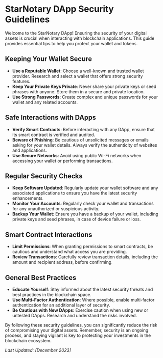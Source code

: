 # StarNotary DApp Security Guidelines

Welcome to the StarNotary DApp! Ensuring the security of your digital assets is crucial when interacting with blockchain applications. This guide provides essential tips to help you protect your wallet and tokens.

## Keeping Your Wallet Secure
- **Use a Reputable Wallet**: Choose a well-known and trusted wallet provider. Research and select a wallet that offers strong security features.
- **Keep Your Private Keys Private**: Never share your private keys or seed phrases with anyone. Store them in a secure and private location.
- **Use Strong Passwords**: Create complex and unique passwords for your wallet and any related accounts.

## Safe Interactions with DApps
- **Verify Smart Contracts**: Before interacting with any DApp, ensure that its smart contract is verified and audited.
- **Beware of Phishing**: Be cautious of unsolicited messages or emails asking for your wallet details. Always verify the authenticity of websites and applications.
- **Use Secure Networks**: Avoid using public Wi-Fi networks when accessing your wallet or performing transactions.

## Regular Security Checks
- **Keep Software Updated**: Regularly update your wallet software and any associated applications to ensure you have the latest security enhancements.
- **Monitor Your Accounts**: Regularly check your wallet and transactions for any unauthorized or suspicious activity.
- **Backup Your Wallet**: Ensure you have a backup of your wallet, including private keys and seed phrases, in case of device failure or loss.

## Smart Contract Interactions
- **Limit Permissions**: When granting permissions to smart contracts, be cautious and understand what access you are providing.
- **Review Transactions**: Carefully review transaction details, including the amount and recipient address, before confirming.

## General Best Practices
- **Educate Yourself**: Stay informed about the latest security threats and best practices in the blockchain space.
- **Use Multi-Factor Authentication**: Where possible, enable multi-factor authentication for an additional layer of security.
- **Be Cautious with New DApps**: Exercise caution when using new or untested DApps. Research and understand the risks involved.

By following these security guidelines, you can significantly reduce the risk of compromising your digital assets. Remember, security is an ongoing process, and staying vigilant is key to protecting your investments in the blockchain ecosystem.

_Last Updated: [December 2023]_
